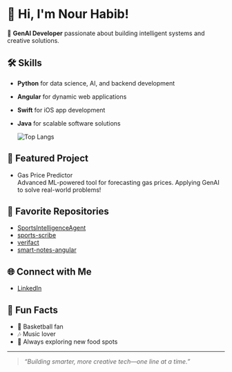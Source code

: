 # 👋 Hi, I'm Nour Habib!

🚀 **GenAI Developer** passionate about building intelligent systems and creative solutions.

## 🛠️ Skills
- **Python** for data science, AI, and backend development
- **Angular** for dynamic web applications
- **Swift** for iOS app development
- **Java** for scalable software solutions

  ![Top Langs](https://github-readme-stats.vercel.app/api/top-langs/?username=anuraghazra&hide_progress=true)

## 🧠 Featured Project
- Gas Price Predictor  
  Advanced ML-powered tool for forecasting gas prices. Applying GenAI to solve real-world problems!

## 🌟 Favorite Repositories
- [SportsIntelligenceAgent](https://github.com/nour-habib/SportsIntelligenceAgent)
- [sports-scribe](https://github.com/nour-habib/sports-scribe)
- [verifact](https://github.com/nour-habib/verifact)
- [smart-notes-angular](https://github.com/nour-habib/smart-notes-angular)

## 🌐 Connect with Me
- [LinkedIn](https://www.linkedin.com/in/nourhabib23/)

## 🎵 Fun Facts
- 🏀 Basketball fan
- 🎶 Music lover
- 🍜 Always exploring new food spots


---

> *“Building smarter, more creative tech—one line at a time.”*

<!-- Let's connect and collaborate on GenAI, sports analytics, or any cool project! -->



